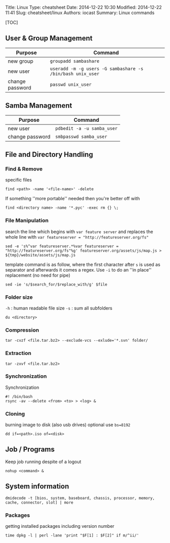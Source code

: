 Title: Linux
Type: cheatsheet
Date: 2014-12-22 10:30
Modified: 2014-12-22 11:41
Slug: cheatsheet/linux
Authors: iocast
Summary: Linux commands


[TOC]

## User & Group Management


Purpose            | Command
------------------ | -------------------------------
new group          | `groupadd sambashare`
new user           | `useradd -m -g users -G sambashare -s /bin/bash unix_user`
change password    | `passwd unix_user`



## Samba Management


Purpose            | Command
------------------ | -------------------------------
new user           | `pdbedit -a -u samba_user`
change password    | `smbpasswd samba_user`


## File and Directory Handling


### Find & Remove

specific files

	find <path> -name '<file-name>' -delete


If something ''more portable'' needed then you're better off with

	find <directory name> -name '*.pyc' -exec rm {} \;


### File Manipulation

search the line which begins with `var feature server` and replaces the whole line with `var featureserver = "http://featureserver.org/fs"`

	sed -e 's%^var featureserver.*%var featureserver = "http://featureserver.org/fs"%g' featureserver.org/assets/js/map.js > ${tmp}/website/assets/js/map.js

template command is as follow, where the first character after `s` is used as separator and afterwards it comes a regex. Use `-i` to do an ''in place'' replacement (no need for pipe)

	sed -ie 's/$search_for/$replace_with/g' $file


### Folder size

`-h`
: human readable file size
`-s`
: sum all subfolders

	du <directory>


### Compression

	tar -cvzf <file.tar.bz2> --exclude-vcs --exlude='*.svn' folder/


### Extraction

	tar -zxvf <file.tar.bz2>



### Synchronization
Synchronization

	#! /bin/bash
	rsync -av --delete <from> <to> > <log> &


### Cloning
burning image to disk (also usb drives)
optional use `bs=8192`

	dd if=<path>.iso of=<disk>



## Job / Programs

Keep job running despite of a logout

	nohup <command> &


## System information

	dmidecode -t [bios, system, baseboard, chassis, processor, memory, cache, connector, slot] | more


### Packages
getting installed packages including version number

	time dpkg -l | perl -lane 'print "$F[1] : $F[2]" if m/^ii/'
